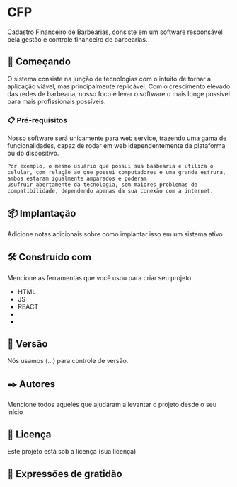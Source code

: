 # CFP

Cadastro Financeiro de Barbearias, consiste em um software responsável pela gestão e controle financeiro de barbearias.   

## 🚀 Começando

O sistema consiste na junção de tecnologias com o intuito de tornar a aplicação viável, mas principalmente replicável.
Com o crescimento elevado das redes de barbearia, nosso foco é levar o software o mais longe possível para mais profissionais possíveis.

### 📋 Pré-requisitos

Nosso software será unicamente para web service, trazendo uma gama de funcionalidades, capaz de rodar em web idependentemente da plataforma ou do dispositivo.

```
Por exemplo, o mesmo usuário que possui sua basbearia e utiliza o celular, com relação ao que possui computadores e uma grande estrura, ambos estaram igualmente amparados e poderam
usufruir abertamente da tecnologia, sem maiores problemas de compatibilidade, dependendo apenas da sua conexão com a internet.
```

## 📦 Implantação

Adicione notas adicionais sobre como implantar isso em um sistema ativo

## 🛠️ Construído com

Mencione as ferramentas que você usou para criar seu projeto

* HTML
* JS
* REACT
*
*

## 📌 Versão

Nós usamos (...) para controle de versão.

## ✒️ Autores

Mencione todos aqueles que ajudaram a levantar o projeto desde o seu início

## 📄 Licença

Este projeto está sob a licença (sua licença)

## 🎁 Expressões de gratidão
